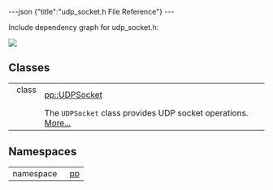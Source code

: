 ---json {"title":"udp\_socket.h File Reference"} ---

Include dependency graph for udp\_socket.h:

![](/docs/native-client/pepper_beta/cpp/udp__socket_8h__incl.png)

Classes
-------

<table><tbody><tr class="odd"><td style="text-align: right;">class  </td><td><a href="/docs/native-client/pepper_beta/cpp/classpp_1_1_u_d_p_socket/" class="el">pp::UDPSocket</a></td></tr><tr class="even"><td style="text-align: right;"> </td><td>The <code>UDPSocket</code> class provides UDP socket operations. <a href="/docs/native-client/pepper_beta/cpp/classpp_1_1_u_d_p_socket#details">More...</a><br />
</td></tr></tbody></table>

Namespaces
----------

<table><tbody><tr class="odd"><td style="text-align: right;">namespace  </td><td><a href="/docs/native-client/pepper_beta/cpp/namespacepp/" class="el">pp</a></td></tr></tbody></table>
